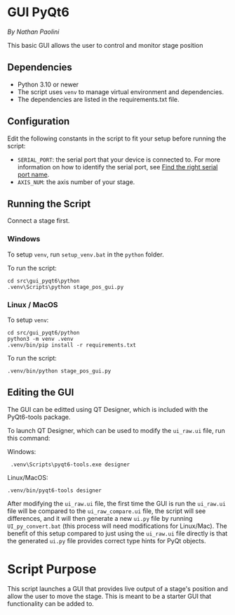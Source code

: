 # GUI PyQt6

*By Nathan Paolini*

This basic GUI allows the user to control and monitor stage position

## Dependencies
- Python 3.10 or newer
- The script uses `venv` to manage virtual environment and dependencies.
- The dependencies are listed in the requirements.txt file.

## Configuration
Edit the following constants in the script to fit your setup before running the script:
- `SERIAL_PORT`: the serial port that your device is connected to.
For more information on how to identify the serial port,
see [Find the right serial port name](https://software.zaber.com/motion-library/docs/guides/find_right_port).
- `AXIS_NUM`: the axis number of your stage.

## Running the Script
Connect a stage first.

### Windows
To setup `venv`, run `setup_venv.bat` in the `python` folder.

To run the script:

	cd src\gui_pyqt6\python
	.venv\Scripts\python stage_pos_gui.py

### Linux / MacOS
To setup `venv`:

    cd src/gui_pyqt6/python
    python3 -m venv .venv
    .venv/bin/pip install -r requirements.txt

To run the script:

    .venv/bin/python stage_pos_gui.py

## Editing the GUI
The GUI can be editted using QT Designer, which is included with the PyQt6-tools package.

To launch QT Designer, which can be used to modify the `ui_raw.ui` file, run this command:

Windows:

	 .venv\Scripts\pyqt6-tools.exe designer

Linux/MacOS:

    .venv/bin/pyqt6-tools designer

After modifying the `ui_raw.ui` file, the first time the GUI is run the `ui_raw.ui` file will
be compared to the `ui_raw_compare.ui` file, the script will see differences, and it will then
generate a new `ui.py` file by running `UI_py_convert.bat` (this process will need modifications for Linux/Mac).
The benefit of this setup compared to just using the `ui_raw.ui` file directly is that the generated `ui.py` file
provides correct type hints for PyQt objects.

# Script Purpose
This script launches a GUI that provides live output of a stage's position and allow the user to move the stage.
This is meant to be a starter GUI that functionality can be added to.
